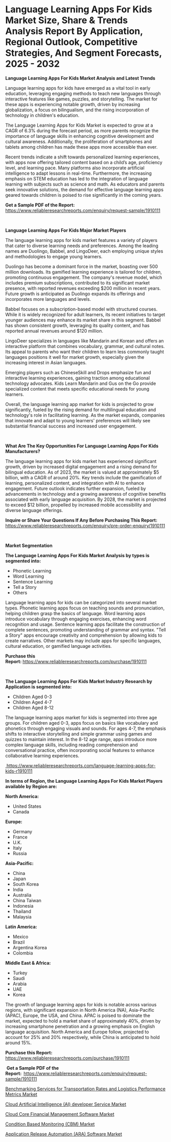 <p><h1>Language Learning Apps For Kids Market Size, Share & Trends Analysis Report By Application, Regional Outlook, Competitive Strategies, And Segment Forecasts, 2025 - 2032</h1></p><p><strong>Language Learning Apps For Kids Market Analysis and Latest Trends</strong></p>
<p><p>Language learning apps for kids have emerged as a vital tool in early education, leveraging engaging methods to teach new languages through interactive features like games, puzzles, and storytelling. The market for these apps is experiencing notable growth, driven by increasing globalization, a focus on bilingualism, and the rising incorporation of technology in children's education.</p><p>The Language Learning Apps for Kids Market is expected to grow at a CAGR of 6.3% during the forecast period, as more parents recognize the importance of language skills in enhancing cognitive development and cultural awareness. Additionally, the proliferation of smartphones and tablets among children has made these apps more accessible than ever.</p><p>Recent trends indicate a shift towards personalized learning experiences, with apps now offering tailored content based on a child’s age, proficiency level, and learning pace. Many platforms also incorporate artificial intelligence to adapt lessons in real-time. Furthermore, the increasing emphasis on STEM education has led to the integration of language learning with subjects such as science and math. As educators and parents seek innovative solutions, the demand for effective language learning apps geared towards children is poised to rise significantly in the coming years.</p></p>
<p><strong>Get a Sample PDF of the Report:&nbsp;</strong> <a href="https://www.reliableresearchreports.com/enquiry/request-sample/1910111?utm_campaign=3002&utm_medium=2&utm_source=Github&utm_content=ia&utm_term=11032025&utm_id=language-learning-apps-for-kids">https://www.reliableresearchreports.com/enquiry/request-sample/1910111</a></p>
<p>&nbsp;</p>
<p><strong>Language Learning Apps For Kids Major Market Players</strong></p>
<p><p>The language learning apps for kids market features a variety of players that cater to diverse learning needs and preferences. Among the leading names are Duolingo, Babbel, and LingoDeer, each employing unique styles and methodologies to engage young learners.</p><p>Duolingo has become a dominant force in the market, boasting over 500 million downloads. Its gamified learning experience is tailored for children, promoting continuous engagement. The company's revenue model, which includes premium subscriptions, contributed to its significant market presence, with reported revenues exceeding $200 million in recent years. Future growth is anticipated as Duolingo expands its offerings and incorporates more languages and levels.</p><p>Babbel focuses on a subscription-based model with structured courses. While it is widely recognized for adult learners, its recent initiatives to target younger audiences may enhance its market share in this segment. Babbel has shown consistent growth, leveraging its quality content, and has reported annual revenues around $120 million.</p><p>LingoDeer specializes in languages like Mandarin and Korean and offers an interactive platform that combines vocabulary, grammar, and cultural notes. Its appeal to parents who want their children to learn less commonly taught languages positions it well for market growth, especially given the increasing interest in Asian languages.</p><p>Emerging players such as ChineseSkill and Drops emphasize fun and interactive learning experiences, gaining traction among educational technology advocates. Kids Learn Mandarin and Gus on the Go provide specialized content that meets specific educational needs for young learners.</p><p>Overall, the language learning app market for kids is projected to grow significantly, fueled by the rising demand for multilingual education and technology's role in facilitating learning. As the market expands, companies that innovate and adapt to young learners' preferences will likely see substantial financial success and increased user engagement.</p></p>
<p>&nbsp;</p>
<p><strong>What Are The Key Opportunities For Language Learning Apps For Kids Manufacturers?</strong></p>
<p><p>The language learning apps for kids market has experienced significant growth, driven by increased digital engagement and a rising demand for bilingual education. As of 2023, the market is valued at approximately $5 billion, with a CAGR of around 20%. Key trends include the gamification of learning, personalized content, and integration with AI to enhance engagement. Future outlook indicates further expansion, fueled by advancements in technology and a growing awareness of cognitive benefits associated with early language acquisition. By 2028, the market is projected to exceed $12 billion, propelled by increased mobile accessibility and diverse language offerings.</p></p>
<p><strong>Inquire or Share Your Questions If Any Before Purchasing This Report:</strong> <a href="https://www.reliableresearchreports.com/enquiry/pre-order-enquiry/1910111?utm_campaign=3002&utm_medium=2&utm_source=Github&utm_content=ia&utm_term=11032025&utm_id=language-learning-apps-for-kids">https://www.reliableresearchreports.com/enquiry/pre-order-enquiry/1910111</a></p>
<p>&nbsp;</p>
<p><strong>Market Segmentation</strong></p>
<p><strong>The Language Learning Apps For Kids Market Analysis by types is segmented into:</strong></p>
<p><ul><li>Phonetic Learning</li><li>Word Learning</li><li>Sentence Learning</li><li>Tell a Story</li><li>Others</li></ul></p>
<p><p>Language learning apps for kids can be categorized into several market types. Phonetic learning apps focus on teaching sounds and pronunciation, helping children grasp the basics of language. Word learning apps introduce vocabulary through engaging exercises, enhancing word recognition and usage. Sentence learning apps facilitate the construction of complete sentences, promoting understanding of grammar and syntax. "Tell a Story" apps encourage creativity and comprehension by allowing kids to create narratives. Other markets may include apps for specific languages, cultural education, or gamified language activities.</p></p>
<p><strong>Purchase this Report:&nbsp;</strong><a href="https://www.reliableresearchreports.com/purchase/1910111?utm_campaign=3002&utm_medium=2&utm_source=Github&utm_content=ia&utm_term=11032025&utm_id=language-learning-apps-for-kids">https://www.reliableresearchreports.com/purchase/1910111</a></p>
<p>&nbsp;</p>
<p><strong>The Language Learning Apps For Kids Market Industry Research by Application is segmented into:</strong></p>
<p><ul><li>Children Aged 0-3</li><li>Children Aged 4-7</li><li>Children Aged 8-12</li></ul></p>
<p><p>The language learning apps market for kids is segmented into three age groups. For children aged 0-3, apps focus on basics like vocabulary and phonetics through engaging visuals and sounds. For ages 4-7, the emphasis shifts to interactive storytelling and simple grammar using games and quizzes to maintain interest. In the 8-12 age range, apps introduce more complex language skills, including reading comprehension and conversational practice, often incorporating social features to enhance collaborative learning experiences.</p></p>
<p><a href="https://www.reliableresearchreports.com/language-learning-apps-for-kids-r1910111?utm_campaign=3002&utm_medium=2&utm_source=Github&utm_content=ia&utm_term=11032025&utm_id=language-learning-apps-for-kids">&nbsp;https://www.reliableresearchreports.com/language-learning-apps-for-kids-r1910111</a></p>
<p><strong>In terms of Region, the Language Learning Apps For Kids Market Players available by Region are:</strong></p>
<p>
    <p> <strong> North America: </strong>
        <ul>
            <li>United States</li>
            <li>Canada</li>
        </ul>
        </p> 
    <p> <strong> Europe: </strong>
        <ul>
            <li>Germany</li>
            <li>France</li>
            <li>U.K.</li>
            <li>Italy</li>
            <li>Russia</li>
        </ul>
        </p> 
    <p> <strong> Asia-Pacific: </strong>
        <ul>
            <li>China</li>
            <li>Japan</li>
            <li>South Korea</li>
            <li>India</li>
            <li>Australia</li>
            <li>China Taiwan</li>
            <li>Indonesia</li>
            <li>Thailand</li>
            <li>Malaysia</li>
        </ul>
        </p> 
    <p> <strong> Latin America: </strong>
        <ul>
            <li>Mexico</li>
            <li>Brazil</li>
            <li>Argentina Korea</li>
            <li>Colombia</li>
        </ul>
        </p> 
    <p> <strong> Middle East & Africa: </strong>
        <ul>
            <li>Turkey</li>
            <li>Saudi</li>
            <li>Arabia</li>
            <li>UAE</li>
            <li>Korea</li>
        </ul>
    </p>
    </p>
<p><p>The growth of language learning apps for kids is notable across various regions, with significant expansion in North America (NA), Asia-Pacific (APAC), Europe, the USA, and China. APAC is poised to dominate the market, expected to hold a market share of approximately 40%, driven by increasing smartphone penetration and a growing emphasis on English language acquisition. North America and Europe follow, projected to account for 25% and 20% respectively, while China is anticipated to hold around 15%.</p></p>
<p><strong>Purchase this Report: </strong><a href="https://www.reliableresearchreports.com/purchase/1910111?utm_campaign=3002&utm_medium=2&utm_source=Github&utm_content=ia&utm_term=11032025&utm_id=language-learning-apps-for-kids">https://www.reliableresearchreports.com/purchase/1910111</a></p>
<p>&nbsp;<strong>Get a Sample PDF of the Report:&nbsp;&nbsp;</strong><a href="https://www.reliableresearchreports.com/enquiry/request-sample/1910111?utm_campaign=3002&utm_medium=2&utm_source=Github&utm_content=ia&utm_term=11032025&utm_id=language-learning-apps-for-kids">https://www.reliableresearchreports.com/enquiry/request-sample/1910111</a></p>
<p><strong></strong></p>
<p><p><a href="https://github.com/vespigeakexc/Market-Research-Report-List-1/blob/main/benchmarking-services-for-transportation-rates-and-logistics-performance-metrics-market.md?utm_campaign=3002&utm_medium=2&utm_source=Github&utm_content=ia&utm_term=11032025&utm_id=language-learning-apps-for-kids">Benchmarking Services for Transportation Rates and Logistics Performance Metrics Market</a></p><p><a href="https://github.com/eimutelufta/Market-Research-Report-List-1/blob/main/cloud-artificial-intelligence-ai-developer-service-market.md?utm_campaign=3002&utm_medium=2&utm_source=Github&utm_content=ia&utm_term=11032025&utm_id=language-learning-apps-for-kids">Cloud Artificial Intelligence (AI) developer Service Market</a></p><p><a href="https://github.com/afghatakito29/Market-Research-Report-List-1/blob/main/cloud-core-financial-management-software-market.md?utm_campaign=3002&utm_medium=2&utm_source=Github&utm_content=ia&utm_term=11032025&utm_id=language-learning-apps-for-kids">Cloud Core Financial Management Software Market</a></p><p><a href="https://github.com/moorsdorak31/Market-Research-Report-List-1/blob/main/condition-based-monitoring-cbm-market.md?utm_campaign=3002&utm_medium=2&utm_source=Github&utm_content=ia&utm_term=11032025&utm_id=language-learning-apps-for-kids">Condition Based Monitoring (CBM) Market</a></p><p><a href="https://github.com/bartzthateis/Market-Research-Report-List-1/blob/main/application-release-automation-ara-software-market.md?utm_campaign=3002&utm_medium=2&utm_source=Github&utm_content=ia&utm_term=11032025&utm_id=language-learning-apps-for-kids">Application Release Automation (ARA) Software Market</a></p></p>